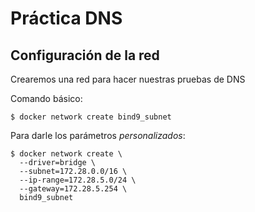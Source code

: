 # Práctica DNS

## Configuración de la red

Crearemos una red para hacer nuestras pruebas de DNS

Comando básico:

```shell
$ docker network create bind9_subnet
```

Para darle los parámetros _personalizados_:

```shell
$ docker network create \
  --driver=bridge \
  --subnet=172.28.0.0/16 \
  --ip-range=172.28.5.0/24 \
  --gateway=172.28.5.254 \
  bind9_subnet
```
